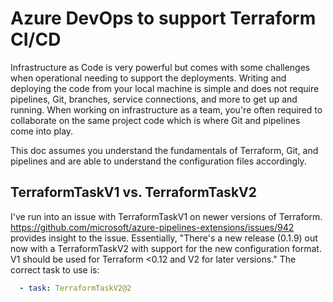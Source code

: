 # Azure DevOps to support Terraform CI/CD

Infrastructure as Code is very powerful but comes with some challenges when operational needing to support the deployments. Writing and deploying the code from your local machine is simple and does not require pipelines, Git, branches, service connections, and more to get up and running. When working on infrastructure as a team, you're often required to collaborate on the same project code which is where Git and pipelines come into play.

This doc assumes you understand the fundamentals of Terraform, Git, and pipelines and are able to understand the configuration files accordingly.

## TerraformTaskV1 vs. TerraformTaskV2

I've run into an issue with TerraformTaskV1 on newer versions of Terraform. <https://github.com/microsoft/azure-pipelines-extensions/issues/942> provides insight to the issue. Essentially, "There's a new release (0.1.9) out now with a TerraformTaskV2 with support for the new configuration format. V1 should be used for Terraform <0.12 and V2 for later versions." The correct task to use is: 
```yaml
  - task: TerraformTaskV2@2
```
